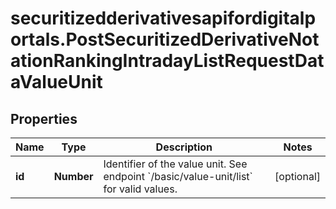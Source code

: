 # securitizedderivativesapifordigitalportals.PostSecuritizedDerivativeNotationRankingIntradayListRequestDataValueUnit

## Properties

Name | Type | Description | Notes
------------ | ------------- | ------------- | -------------
**id** | **Number** | Identifier of the value unit. See endpoint &#x60;/basic/value-unit/list&#x60; for valid values. | [optional] 


